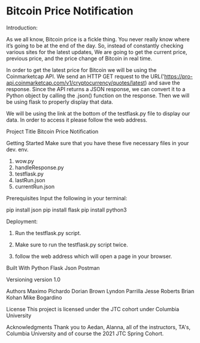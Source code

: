 # Bitcoin Price Notification
Introduction:

As we all know, Bitcoin price is a fickle thing. You never really know where it’s going to be at the end of the day. So, instead of constantly checking various sites for the latest updates, We are going to get the current price, previous price, and the price change of Bitcoin in real time.


In order to get the latest price for Bitcoin we will be using the Coinmarketcap API. We send an HTTP GET request to the URL('https://pro-api.coinmarketcap.com/v1/cryptocurrency/quotes/latest) and save the response. Since the API returns a JSON response, we can convert it to a Python object by calling the .json() function on the response. Then we will be using flask to properly display that data. 

We will be using the link at the bottom of the testflask.py file to display our data. In order to access it please follow the web address. 



Project Title
Bitcoin Price Notification


Getting Started
Make sure that you have these five necessary files in your dev. env.  
1. wow.py
2. handleResponse.py
3. testflask.py
4. lastRun.json
5. currentRun.json


Prerequisites
Input the following in your terminal:

pip install json
pip install flask 
pip install python3





Deployment:
1. Run the testflask.py script. 

2. Make sure to run the testflask.py script twice. 

3. follow the web address which will open a page in your browser. 




Built With
Python 
Flask 
Json
Postman

Versioning
version 1.0

Authors
Maximo Pichardo
Dorian Brown
Lyndon Parrilla
Jesse Roberts
Brian Kohan
Mike Bogardino

License
This project is licensed under the JTC cohort under Columbia University 

Acknowledgments
Thank you to Aedan, Alanna, all of the instructors, TA's, Columbia University and of course the 2021 JTC Spring Cohort. 
